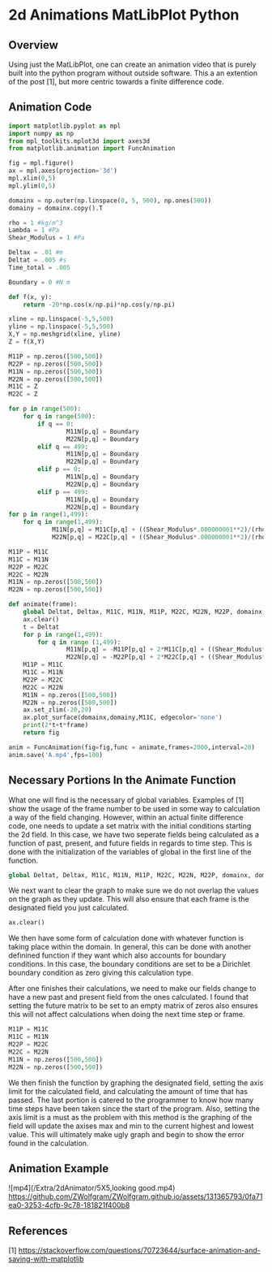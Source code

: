 # 2d Animations MatLibPlot Python

## Overview

Using just the MatLibPlot, one can create an animation video that is purely built into the python program without outside software. This a an extention of the post [1], but more centric towards a finite difference code. 

## **Animation Code**

```python
import matplotlib.pyplot as mpl
import numpy as np
from mpl_toolkits.mplot3d import axes3d
from matplotlib.animation import FuncAnimation

fig = mpl.figure()
ax = mpl.axes(projection='3d')
mpl.xlim(0,5)
mpl.ylim(0,5)

domainx = np.outer(np.linspace(0, 5, 500), np.ones(500))
domainy = domainx.copy().T

rho = 1 #kg/m^3
Lambda = 1 #Pa
Shear_Modulus = 1 #Pa 

Deltax = .01 #m
Deltat = .005 #s
Time_total = .005

Boundary = 0 #N m

def f(x, y):
    return -20*np.cos(x/np.pi)*np.cos(y/np.pi)

xline = np.linspace(-5,5,500)
yline = np.linspace(-5,5,500)
X,Y = np.meshgrid(xline, yline)
Z = f(X,Y)

M11P = np.zeros([500,500])
M22P = np.zeros([500,500])
M11N = np.zeros([500,500])
M22N = np.zeros([500,500])
M11C = Z
M22C = Z

for p in range(500):
    for q in range(500):
        if q == 0:
                M11N[p,q] = Boundary
                M22N[p,q] = Boundary
        elif q == 499:
                M11N[p,q] = Boundary
                M22N[p,q] = Boundary
        elif p == 0:
                M11N[p,q] = Boundary
                M22N[p,q] = Boundary
        elif p == 499:
                M11N[p,q] = Boundary
                M22N[p,q] = Boundary
for p in range(1,499):
    for q in range(1,499):
            M11N[p,q] = M11C[p,q] + ((Shear_Modulus*.000000001**2)/(rho))*((1/(Deltax**2))*(1+((2*Lambda+2*Shear_Modulus)/(3*Lambda+2*Shear_Modulus)))*(-2*M11C[p,q]+M11C[p,q+1]+M11C[p,q-1]) + (1/(Deltax**2))*(-2*M11C[p,q]+M11C[p-1,q]+M11C[p+1,q]) + (((2*Lambda+2*Shear_Modulus)/(3*Lambda+2*Shear_Modulus))/(Deltax**2))*(-2*M22C[p,q]+M22C[p,q+1]+M22C[p,q-1]))
            M22N[p,q] = M22C[p,q] + ((Shear_Modulus*.000000001**2)/(rho))*((1/(Deltax**2))*(1+((2*Lambda+2*Shear_Modulus)/(3*Lambda+2*Shear_Modulus)))*(-2*M22C[p,q]+M22C[p+1,q]+M22C[p-1,q]) + (1/(Deltax**2))*(-2*M22C[p,q]+M22C[p,q+1]+M22C[p,q-1]) + (((2*Lambda+2*Shear_Modulus)/(3*Lambda+2*Shear_Modulus))/(Deltax**2))*(-2*M11C[p,q]+M11C[p+1,q]+M11C[p-1,q])) 

M11P = M11C            
M11C = M11N
M22P = M22C
M22C = M22N
M11N = np.zeros([500,500])
M22N = np.zeros([500,500])

def animate(frame):
    global Deltat, Deltax, M11C, M11N, M11P, M22C, M22N, M22P, domainx, domainy,Shear_Modulus,rho,Lambda
    ax.clear()
    t = Deltat
    for p in range(1,499):
        for q in range (1,499):
                M11N[p,q] = -M11P[p,q] + 2*M11C[p,q] + ((Shear_Modulus*t**2)/(rho))*((1/(Deltax**2))*(1+((2*Lambda+2*Shear_Modulus)/(3*Lambda+2*Shear_Modulus)))*(-2*M11C[p,q]+M11C[p,q+1]+M11C[p,q-1]) + (1/(Deltax**2))*(-2*M11C[p,q]+M11C[p-1,q]+M11C[p+1,q]) + (((2*Lambda+2*Shear_Modulus)/(3*Lambda+2*Shear_Modulus))/(Deltax**2))*(-2*M22C[p,q]+M22C[p,q+1]+M22C[p,q-1]))
                M22N[p,q] = -M22P[p,q] + 2*M22C[p,q] + ((Shear_Modulus*t**2)/(rho))*((1/(Deltax**2))*(1+((2*Lambda+2*Shear_Modulus)/(3*Lambda+2*Shear_Modulus)))*(-2*M22C[p,q]+M22C[p+1,q]+M22C[p-1,q]) + (1/(Deltax**2))*(-2*M22C[p,q]+M22C[p,q+1]+M22C[p,q-1]) + (((2*Lambda+2*Shear_Modulus)/(3*Lambda+2*Shear_Modulus))/(Deltax**2))*(-2*M11C[p,q]+M11C[p+1,q]+M11C[p-1,q]))  
    M11P = M11C
    M11C = M11N
    M22P = M22C
    M22C = M22N
    M11N = np.zeros([500,500])
    M22N = np.zeros([500,500])
    ax.set_zlim(-20,20)
    ax.plot_surface(domainx,domainy,M11C, edgecolor='none')
    print(2*t+t*frame)
    return fig

anim = FuncAnimation(fig=fig,func = animate,frames=2000,interval=20)
anim.save('A.mp4',fps=100)
```
## **Necessary Portions In the Animate Function**

What one will find is the necessary of global variables. Examples of [1] show the usage of the frame number to be used in some way to calculation a way of the field changing. However, within an actual finite difference code, one needs to update a set matrix with the initial conditions starting the 2d field. In this case, we have two seperate fields being calculated as a function of past, present, and future fields in regards to time step. This is done with the initialization of the variables of global in the first line of the function.
```python
global Deltat, Deltax, M11C, M11N, M11P, M22C, M22N, M22P, domainx, domainy,Shear_Modulus,rho,Lambda
```
We next want to clear the graph to make sure we do not overlap the values on the graph as they update. This will also ensure that each frame is the designated field you just calculated.
```python
ax.clear()
```
We then have some form of calculation done with whatever function is taking place within the domain. In general, this can be done with another definined function if they want which also accounts for boundary conditions. In this case, the boundary conditions are set to be a Dirichlet boundary condition as zero giving this calculation type. 

After one finishes their calculations, we need to make our fields change to have a new past and present field from the ones calculated. I found that setting the future matrix to be set to an empty matrix of zeros also ensures this will not affect calculations when doing the next time step or frame.
```python
M11P = M11C
M11C = M11N
M22P = M22C
M22C = M22N
M11N = np.zeros([500,500])
M22N = np.zeros([500,500])
```
We then finish the function by graphing the designated field, setting the axis limit for the calculated field, and calculating the amount of time that has passed. The last portion is catered to the programmer to know how many time steps have been taken since the start of the program. Also, setting the axis limit is a must as the problem with this method is the graphing of the field will update the axises max and min to the current highest and lowest value. This will ultimately make ugly graph and begin to show the error found in the calculation. 
## **Animation Example**
![mp4](/Extra/2dAnimator/5X5,looking good.mp4)
https://github.com/ZWolfgram/ZWolfgram.github.io/assets/131365793/0fa71ea0-3253-4cfb-9c78-181821f400b8
## **References**

[1] https://stackoverflow.com/questions/70723644/surface-animation-and-saving-with-matplotlib 
